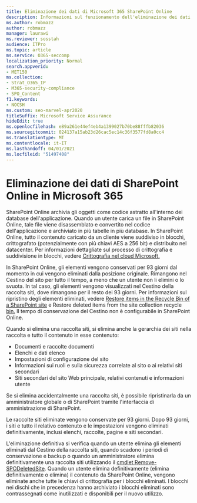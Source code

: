 ```yaml
---
title: Eliminazione dei dati di Microsoft 365 SharePoint Online
description: Informazioni sul funzionamento dell'eliminazione dei dati in SharePoint Online, ad esempio dove è archiviato il contenuto eliminato e per quanto tempo.
ms.author: robmazz
author: robmazz
manager: laurawi
ms.reviewer: sosstah
audience: ITPro
ms.topic: article
ms.service: O365-seccomp
localization_priority: Normal
search.appverid:
- MET150
ms.collection:
- Strat_O365_IP
- M365-security-compliance
- SPO_Content
f1.keywords:
- NOCSH
ms.custom: seo-marvel-apr2020
titleSuffix: Microsoft Service Assurance
hideEdit: true
ms.openlocfilehash: e89a261e44ef4eb4a1399027b70be88fffb82036
ms.sourcegitcommit: 024137a15ab23d26cac5ec14c36f3577fd8a0cc4
ms.translationtype: MT
ms.contentlocale: it-IT
ms.lasthandoff: 04/01/2021
ms.locfileid: "51497408"
---
```

# <a name="sharepoint-online-data-deletion-in-microsoft-365"></a>Eliminazione dei dati di SharePoint Online in Microsoft 365

SharePoint Online archivia gli oggetti come codice astratto all'interno dei database dell'applicazione. Quando un utente carica un file in SharePoint Online, tale file viene disassemblato e convertito nel codice dell'applicazione e archiviato in più tabelle in più database. In SharePoint Online, tutto il contenuto caricato da un cliente viene suddiviso in blocchi, crittografato (potenzialmente con più chiavi AES a 256 bit) e distribuito nel datacenter. Per informazioni dettagliate sul processo di crittografia e suddivisione in blocchi, vedere [Crittografia nel cloud Microsoft.](/microsoft-365/compliance/office-365-encryption-in-the-microsoft-cloud-overview) 

In SharePoint Online, gli elementi vengono conservati per 93 giorni dal momento in cui vengono eliminati dalla posizione originale. Rimangono nel Cestino del sito per tutto il tempo, a meno che un utente non li elimini o lo svuota. In tal caso, gli elementi vengono visualizzati nel Cestino della raccolta siti, dove rimangono per il resto dei 93 giorni. Per informazioni sul ripristino degli elementi eliminati, vedere [Restore items in the Recycle Bin of a SharePoint site](https://support.office.com/article/6df466b6-55f2-4898-8d6e-c0dff851a0be#ID0EAADAAA=Online
) e Restore deleted items from the site collection recycle [bin.](https://support.office.com/article/5fa924ee-16d7-487b-9a0a-021b9062d14b) Il tempo di conservazione del Cestino non è configurabile in SharePoint Online.

Quando si elimina una raccolta siti, si elimina anche la gerarchia dei siti nella raccolta e tutto il contenuto in esse contenuto:

- Documenti e raccolte documenti
- Elenchi e dati elenco
- Impostazioni di configurazione del sito
- Informazioni sui ruoli e sulla sicurezza correlate al sito o ai relativi siti secondari
- Siti secondari del sito Web principale, relativi contenuti e informazioni utente

Se si elimina accidentalmente una raccolta siti, è possibile ripristinarla da un amministratore globale o di SharePoint tramite l'interfaccia di amministrazione di SharePoint.

Le raccolte siti eliminate vengono conservate per 93 giorni. Dopo 93 giorni, i siti e tutto il relativo contenuto e le impostazioni vengono eliminati definitivamente, inclusi elenchi, raccolte, pagine e siti secondari.

L'eliminazione definitiva si verifica quando un utente elimina gli elementi eliminati dal Cestino della raccolta siti, quando scadono i periodi di conservazione e backup o quando un amministratore elimina definitivamente una raccolta siti utilizzando il [cmdlet Remove-SPODeletedSite](/powershell/module/sharepoint-online/remove-spodeletedsite). Quando un utente elimina definitivamente (elimina definitivamente o elimina) il contenuto da SharePoint Online, vengono eliminate anche tutte le chiavi di crittografia per i blocchi eliminati. I blocchi nei dischi che in precedenza hanno archiviato i blocchi eliminati sono contrassegnati come inutilizzati e disponibili per il nuovo utilizzo.
